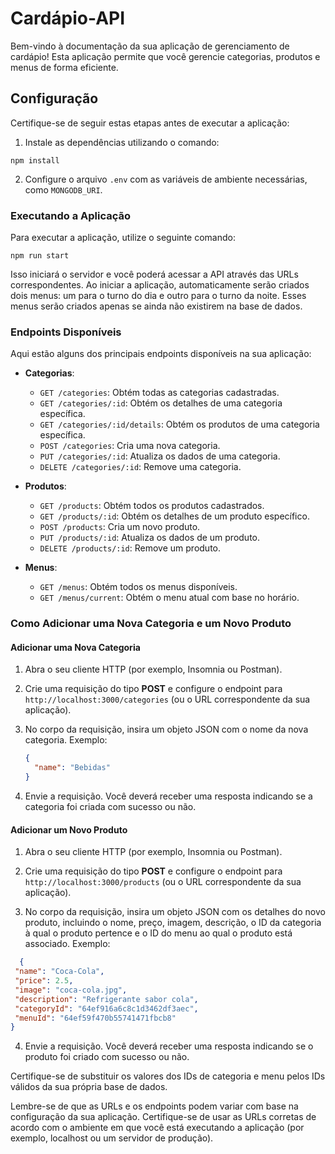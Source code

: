 # Cardápio-API

Bem-vindo à documentação da sua aplicação de gerenciamento de cardápio! Esta aplicação permite que você gerencie categorias, produtos e menus de forma eficiente.

## Configuração

Certifique-se de seguir estas etapas antes de executar a aplicação:

1. Instale as dependências utilizando o comando:

```
npm install
```

2. Configure o arquivo `.env` com as variáveis de ambiente necessárias, como `MONGODB_URI`.

### Executando a Aplicação

Para executar a aplicação, utilize o seguinte comando:
```
npm run start
```

Isso iniciará o servidor e você poderá acessar a API através das URLs correspondentes.
Ao iniciar a aplicação, automaticamente serão criados dois menus: um para o turno do dia e outro para o turno da noite. Esses menus serão criados apenas se ainda não existirem na base de dados.

### Endpoints Disponíveis

Aqui estão alguns dos principais endpoints disponíveis na sua aplicação:

- **Categorias**:
  - `GET /categories`: Obtém todas as categorias cadastradas.
  - `GET /categories/:id`: Obtém os detalhes de uma categoria específica.
  - `GET /categories/:id/details`: Obtém os produtos de uma categoria específica.
  - `POST /categories`: Cria uma nova categoria.
  - `PUT /categories/:id`: Atualiza os dados de uma categoria.
  - `DELETE /categories/:id`: Remove uma categoria.
  

- **Produtos**:
  - `GET /products`: Obtém todos os produtos cadastrados.
  - `GET /products/:id`: Obtém os detalhes de um produto específico.
  - `POST /products`: Cria um novo produto.
  - `PUT /products/:id`: Atualiza os dados de um produto.
  - `DELETE /products/:id`: Remove um produto.

- **Menus**:
  - `GET /menus`: Obtém todos os menus disponíveis.
  - `GET /menus/current`: Obtém o menu atual com base no horário.

### Como Adicionar uma Nova Categoria e um Novo Produto

#### Adicionar uma Nova Categoria

1. Abra o seu cliente HTTP (por exemplo, Insomnia ou Postman).

2. Crie uma requisição do tipo **POST** e configure o endpoint para `http://localhost:3000/categories` (ou o URL correspondente da sua aplicação).

3. No corpo da requisição, insira um objeto JSON com o nome da nova categoria. Exemplo:
   ```json
   {
     "name": "Bebidas"
   }
   ```
4. Envie a requisição. Você deverá receber uma resposta indicando se a categoria foi criada com sucesso ou não.

#### Adicionar um Novo Produto

1. Abra o seu cliente HTTP (por exemplo, Insomnia ou Postman).

2. Crie uma requisição do tipo **POST** e configure o endpoint para `http://localhost:3000/products` (ou o URL correspondente da sua aplicação).

3. No corpo da requisição, insira um objeto JSON com os detalhes do novo produto, incluindo o nome, preço, imagem, descrição, o ID da categoria à qual o produto pertence e o ID do menu ao qual o produto está associado. Exemplo:
 ```json
   {
  "name": "Coca-Cola",
  "price": 2.5,
  "image": "coca-cola.jpg",
  "description": "Refrigerante sabor cola",
  "categoryId": "64ef916a6c8c1d3462df3aec",
  "menuId": "64ef59f470b55741471fbcb8"
}

   ```

4. Envie a requisição. Você deverá receber uma resposta indicando se o produto foi criado com sucesso ou não.

Certifique-se de substituir os valores dos IDs de categoria e menu pelos IDs válidos da sua própria base de dados.

Lembre-se de que as URLs e os endpoints podem variar com base na configuração da sua aplicação. Certifique-se de usar as URLs corretas de acordo com o ambiente em que você está executando a aplicação (por exemplo, localhost ou um servidor de produção).
